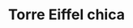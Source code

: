 ---
title: Torre Eiffel chica
date: 
draft: false

# descripcion
description : Torre Eiffel chica

materials: Plata 925

color: Plateado

dimensions: 0,8cm x 2cm

code: 02-14-0181

type: "Dijes"

categories: []

price: $8.140,00

price_eftvo: $6.920,00

# Images
# first image will be shown in the product page
images:
  # - image: "images/path_to_image"
  # La ubicacion de las imagenes es imagenes/Dijes/Dijes.Plata/02-14-0181-torre-eiffel-chica
  - image: "./images/dijes/plata/02-14-0181-torre-eiffel-chica.JPG"
---